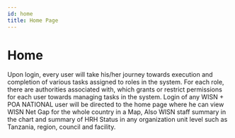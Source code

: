 ```yaml
---
id: home
title: Home Page
---
```

# Home
Upon login, every user will take his/her journey towards execution and completion of various tasks assigned to roles in the system. For each role, there are authorities associated with, which grants or restrict permissions for each user towards managing tasks in the system. Login of any WISN + POA NATIONAL user will be directed to the home page where he can view WISN Net Gap for the whole country in a Map, Also WISN staff summary in the chart and  summary of HRH Status in any organization unit level such as Tanzania, region, council and facility.
